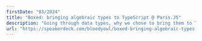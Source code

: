 ```yaml
---
firstDate: "03/2024"
title: "Boxed: bringing algebraic types to TypeScript @ Paris.JS"
description: "Going through data types, why we chose to bring them to TypeScript, and the API design decisions."
url: "https://speakerdeck.com/bloodyowl/boxed-bringing-algebraic-types-to-typescript"
---
```

